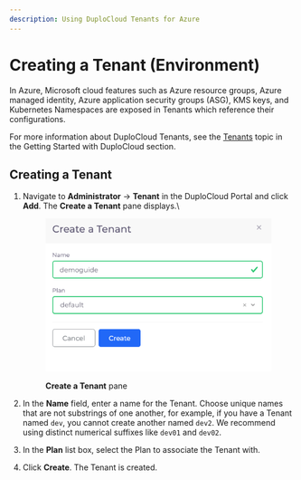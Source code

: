 ```yaml
---
description: Using DuploCloud Tenants for Azure
---
```


# Creating a Tenant (Environment)

In Azure, Microsoft cloud features such as Azure resource groups, Azure managed identity, Azure application security groups (ASG), KMS keys, and Kubernetes Namespaces are exposed in Tenants which reference their configurations.

For more information about DuploCloud Tenants, see the [Tenants](../../../welcome-to-duplocloud/application-focussed-interface/duplocloud-common-components/tenant.md) topic in the Getting Started with DuploCloud section.&#x20;

## Creating a Tenant <a href="#id-2-toc-title" id="id-2-toc-title"></a>

1.  Navigate to **Administrator** -> **Tenant** in the DuploCloud Portal and click **Add**. The **Create a Tenant** pane displays.\


    <div align="left"><figure><img src="../../../.gitbook/assets/image (5) (2).png" alt="" width="404"><figcaption><p><strong>Create a Tenant</strong> pane</p></figcaption></figure></div>
2. In the **Name** field, enter a name for the Tenant. Choose unique names that are not substrings of one another, for example, if you have a Tenant named `dev`, you cannot create another named `dev2`. We recommend using distinct numerical suffixes like `dev01` and `dev02`.
3. In the **Plan** list box, select the Plan to associate the Tenant with.&#x20;
4. Click **Create**. The Tenant is created.&#x20;
